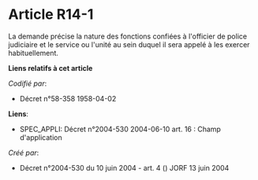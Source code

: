 # Article R14-1

La demande précise la nature des fonctions confiées à l'officier de police judiciaire et le service ou l'unité au sein duquel
il sera appelé à les exercer habituellement.

**Liens relatifs à cet article**

_Codifié par_:

  - Décret n°58-358 1958-04-02

**Liens**:

  - SPEC_APPLI: Décret n°2004-530 2004-06-10 art. 16 : Champ d'application

_Créé par_:

  - Décret n°2004-530 du 10 juin 2004 - art. 4 () JORF 13 juin 2004
